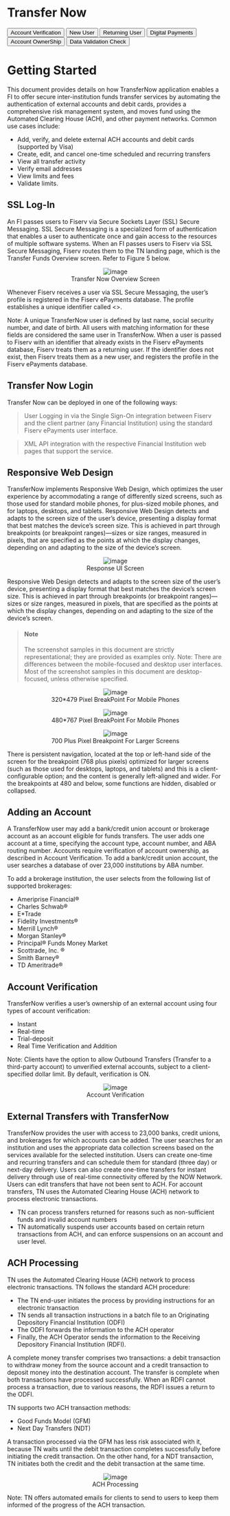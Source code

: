 # Transfer Now

<button> Account Verification </button>
<button> New User </button>
<button> Returning User </button>
<button> Digital Payments </button>
<button> Account OwnerShip </button>
<button> Data Validation Check </button>


# Getting Started

This document provides details on how TransferNow application enables a FI to offer secure inter-institution funds transfer services by automating the authentication of external accounts and debit cards, provides a comprehensive risk management system, and moves fund using the Automated Clearing House (ACH), and other payment networks. Common use cases include:
*	Add, verify, and delete external ACH accounts and debit cards (supported by Visa) 
*	Create, edit, and cancel one-time scheduled and recurring transfers 
*	View all transfer activity 
*	Verify email addresses 
*	View limits and fees 
*	Validate limits. 

## SSL Log-In 

An FI passes users to Fiserv via Secure Sockets Layer (SSL) Secure Messaging. SSL Secure Messaging is a specialized form of authentication that enables a user to authenticate once and gain access to the resources of multiple software systems. 
When an FI passes users to Fiserv via SSL Secure Messaging, Fiserv routes them to the TN landing page, which is the Transfer Funds Overview screen. Refer to Figure 5 below.



<center>

![image](../assets/images/TransferNowOverview.png)
<br />Transfer Now Overview Screen

</center>

Whenever Fiserv receives a user via SSL Secure Messaging, the user’s profile is registered in the Fiserv ePayments database. The profile establishes a unique identifier called <>. 

Note: A unique TransferNow user is defined by last name, social security number, and date of birth. All users with matching information for these fields are considered the same user in TransferNow.
When a user is passed to Fiserv with an identifier that already exists in the Fiserv ePayments database, Fiserv treats them as a returning user. If the identifier does not exist, then Fiserv treats them as a new user, and registers the profile in the Fiserv ePayments database. 


## Transfer Now Login

Transfer Now can be deployed in one of the following ways:

>	User Logging in via the Single Sign-On integration between Fiserv and the client partner (any Financial Institution) using the standard Fiserv ePayments user interface. 

>	XML API integration with the respective Financial Institution web pages that support the service.

## Responsive Web Design

TransferNow implements Responsive Web Design, which optimizes the user experience by accommodating a range of differently sized screens, such as those used for standard mobile phones, for plus-sized mobile phones, and for laptops, desktops, and tablets.
Responsive Web Design detects and adapts to the screen size of the user’s device, presenting a display format that best matches the device’s screen size. This is achieved in part through breakpoints (or breakpoint ranges)—sizes or size ranges, measured in pixels, that are specified as the points at which the display changes, depending on and adapting to the size of the device’s screen. 


<center>

![image](../assets/images/responsiveUIScreens.jpg)
<br />Response UI Screen

</center>


Responsive Web Design detects and adapts to the screen size of the user’s device, presenting a display format that best matches the device’s screen size.
This is achieved in part through breakpoints (or breakpoint ranges)—sizes or size ranges, measured in pixels, that are specified as the points at which the display changes, depending on and adapting to the size of the device’s screen.

> #### Note
>
> The screenshot samples in this document are strictly representational; they are provided as examples only.
Note: There are differences between the mobile-focused and desktop user interfaces. Most of the screenshot samples in this document are desktop-focused, unless otherwise specified.


<center>

![image](../assets/images/320MobileViewpng.png)
<br /> 320*479 Pixel BreakPoint For Mobile Phones<br />


![image](../assets/images/480MobileView.png)
<br />480*767 Pixel BreakPoint For Mobile Phones<br />


![image](../assets/images/desktopview.png)<br />
 700 Plus Pixel Breakpoint For Larger Screens

</center>


There is persistent navigation, located at the top or left-hand side of the screen for the breakpoint (768 plus pixels) optimized for larger screens (such as those used for desktops, laptops, and tablets) and this is a client-configurable option; and the content is generally left-aligned and wider. 
For the breakpoints at 480 and below, some functions are hidden, disabled or collapsed.


## Adding an Account

A TransferNow user may add a bank/credit union account or brokerage account as an account eligible for funds transfers. The user adds one account at a time, specifying the account type, account number, and ABA routing number. 
Accounts require verification of account ownership, as described in Account Verification. To add a bank/credit union account, the user searches a database of over 23,000 institutions by ABA number.

To add a brokerage institution, the user selects from the following list of supported brokerages:

*	Ameriprise Financial®
*	Charles Schwab®
*	E*Trade
*	Fidelity Investments®
*	Merrill Lynch®
*	Morgan Stanley®
*	Principal® Funds Money Market
*	Scottrade, Inc. ®
*	Smith Barney®
*	TD Ameritrade®


## Account Verification

TransferNow verifies a user’s ownership of an external account using four types of account verification:    


*	Instant
*	Real-time
*	Trial-deposit 
*	Real Time Verification and Addition


Note: Clients have the option to allow Outbound Transfers (Transfer to a third-party account) to unverified external accounts, subject to a client-specified dollar limit. By default, verification is ON.


<center>

![image](../assets/images/transferVerification.png)
<br /> Account Verification

</center>


## External Transfers with TransferNow

TransferNow provides the user with access to 23,000 banks, credit unions, and brokerages for which accounts can be added. The user searches for an institution and uses the appropriate data collection screens based on the services available for the selected institution. 
Users can create one-time and recurring transfers and can schedule them for standard (three day) or next-day delivery. Users can also create one-time transfers for instant delivery through use of real-time connectivity offered by the NOW Network. 
Users can edit transfers that have not been sent to ACH. 
For account transfers, TN uses the Automated Clearing House (ACH) network to process electronic transactions. 

*	TN can process transfers returned for reasons such as non-sufficient funds and invalid account numbers 
*	TN automatically suspends user accounts based on certain return transactions from ACH, and can enforce suspensions on an account and user level.


## ACH Processing

TN uses the Automated Clearing House (ACH) network to process electronic transactions. TN follows the standard ACH procedure:

*	The TN end-user initiates the process by providing instructions for an electronic transaction
*	TN sends all transaction instructions in a batch file to an Originating Depository Financial Institution (ODFI)
*	The ODFI forwards the information to the ACH operator
*	Finally, the ACH Operator sends the information to the Receiving Depository Financial Institution (RDFI).

A complete money transfer comprises two transactions: a debit transaction to withdraw money from the source account and a credit transaction to deposit money into the destination account. The transfer is complete when both transactions have processed successfully. When an RDFI cannot process a transaction, due to various reasons, the RDFI issues a return to the ODFI.

TN supports two ACH transaction methods: 

*	Good Funds Model (GFM)
*	Next Day Transfers (NDT)

A transaction processed via the GFM has less risk associated with it, because TN waits until the debit transaction completes successfully before initiating the credit transaction. On the other hand, for a NDT transaction, TN initiates both the credit and the debit transaction at the same time.


<center>

![image](../assets/images/ACH.png)
<br /> ACH Processing

</center>


Note: TN offers automated emails for clients to send to users to keep them informed of the progress of the ACH transaction.



 

